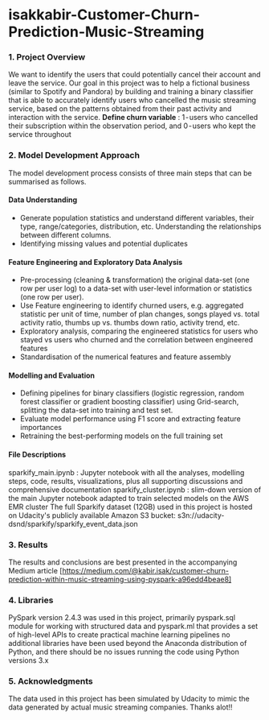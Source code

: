 # isakkabir-Customer-Churn-Prediction-Music-Streaming 

### 1. Project Overview

We want to identify the users that could potentially cancel their account and leave the service. Our goal in this project was to help a fictional business (similar to Spotify and Pandora) by building and training a binary classifier that is able to accurately identify users who cancelled the music streaming service, based on the patterns obtained from their past activity and interaction with the service.
**Define churn variable** : 1 - users who cancelled their subscription within the observation period, and 0 - users who kept the service throughout


### 2. Model Development Approach

The model development process consists of three main steps that can be summarised as follows.

#### Data Understanding

* Generate population statistics and understand different variables, their type, range/categories, distribution, etc. Understanding the relationships between different columns.
* Identifying missing values and potential duplicates

#### Feature Engineering and Exploratory Data Analysis

* Pre-processing (cleaning & transformation) the original data-set (one row per user log) to a data-set with user-level information or statistics (one row per user).
* Use Feature engineering to identify churned users, e.g. aggregated statistic per unit of time, number of plan changes, songs played vs. total activity ratio, thumbs up vs. thumbs down ratio, activity trend, etc.
* Exploratory analysis, comparing the engineered statistics for users who stayed vs users who churned and the correlation between engineered features
* Standardisation of the numerical features and feature assembly

#### Modelling and Evaluation

* Defining pipelines for binary classifiers (logistic regression, random forest classifier or gradient boosting classifier) using Grid-search, splitting the data-set into training and test set. 
* Evaluate model performance using F1 score and extracting feature importances
* Retraining the best-performing models on the full training set

#### File Descriptions
sparkify_main.ipynb : Jupyter notebook with all the analyses, modelling steps, code, results, visualizations, plus all supporting discussions and comprehensive documentation
sparkify_cluster.ipynb : slim-down version of the main Jupyter notebook adapted to train selected models on the AWS EMR cluster
The full Sparkify dataset (12GB) used in this project is hosted on Udacity's publicly available Amazon S3 bucket: s3n://udacity-dsnd/sparkify/sparkify_event_data.json

### 3. Results
The results and conclusions are best presented in the accompanying Medium article [https://medium.com/@kabir.isak/customer-churn-prediction-within-music-streaming-using-pyspark-a96edd4beae8]

### 4. Libraries
PySpark version 2.4.3 was used in this project, primarily pyspark.sql module for working with structured data and pyspark.ml that provides a set of high-level APIs to create practical machine learning pipelines no additional libraries have been used beyond the Anaconda distribution of Python, and there should be no issues running the code using Python versions 3.x

### 5. Acknowledgments
The data used in this project has been simulated by Udacity to mimic the data generated by actual music streaming companies. Thanks alot!!
